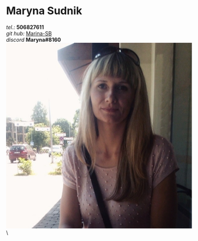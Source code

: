 # Maryna Sudnik
*tel.:* **506827611**\
*git hub:* [Marina-SB](https://github.com/Marina-SB/)\
*discord* **Maryna#8160**\
![](./img/photo-profil.jpg)\